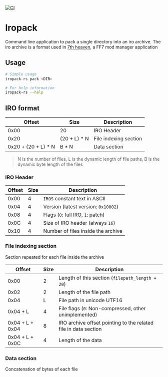 [![CI](https://github.com/tangtang95/iropack-rs/actions/workflows/ci.yaml/badge.svg?branch=main)](https://github.com/tangtang95/iropack-rs/actions/workflows/ci.yaml)
# Iropack

Command line application to pack a single directory into an iro archive.
The iro archive is a format used in [7th heaven](https://github.com/tsunamods-codes/7th-Heaven), a FF7 mod manager application

## Usage

```sh
# Simple usage
iropack-rs pack <DIR>

# For help information
iropack-rs --help
```

## IRO format

| Offset | Size | Description |
| ------------- | -------------- | -------------- |
| 0x00 | 20 | IRO Header |
| 0x20 | (20 + L) * N | File indexing section |
| 0x20 + (20 + L) * N | B * N | Data section |

> N is the number of files, L is the dynamic length of file paths, B is the dynamic byte length of the files

### IRO Header

| Offset | Size | Description |
| ------------- | -------------- | -------------- |
| 0x00 | 4 | `IROS` constant text in ASCII |
| 0x04 | 4 | Version (latest version: `0x10002`) |
| 0x08 | 4 | Flags (`0`: full IRO, `1`: patch) |
| 0x0C | 4 | Size of IRO header (always `16`) |
| 0x10 | 4 | Number of files inside the archive |

### File indexing section

Section repeated for each file inside the archive

| Offset | Size | Description |
| ------------- | -------------- | -------------- |
| 0x00 | 2 | Length of this section (`filepath_length + 20`) |
| 0x02 | 2 | Length of the file path |
| 0x04 | L | File path in unicode UTF16 |
| 0x04 + L  | 4 | File flags (`0`: Non-compressed, other unimplemented) |
| 0x04 + L + 0x04 | 8 | IRO archive offset pointing to the related file in data section |
| 0x04 + L + 0x0C | 4 | Length of the data |

### Data section

Concatenation of bytes of each file
